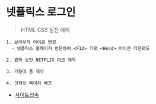 # 넷플릭스 로그인

> HTML CSS 실전 예제

```
1. 브라우저 아이콘 변경
  - 넷플릭스 홈페이지 방문하여 <F12> 키로 <Head> 아이콘 다운로드

2. 왼쪽 상단 NETFLIX 마크 제작

3. 가운데 폼 제작

4. 깃허브 페이지 베포

```

- [사이트접속](https://joeuni-ex.github.io/Netflix/)
